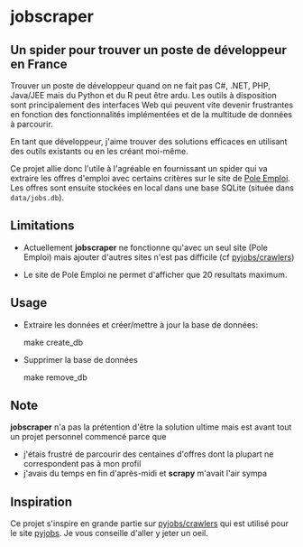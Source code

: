 # jobscraper


## Un spider pour trouver un poste de développeur en France

Trouver un poste de développeur quand on ne fait pas C#, .NET, PHP, Java/JEE
mais du Python et du R peut être ardu. Les outils à disposition sont
principalement des interfaces Web qui peuvent vite devenir frustrantes en
fonction des fonctionnalités implémentées et de la multitude de données à parcourir.

En tant que développeur, j'aime trouver des solutions efficaces en utilisant
des outils existants ou en les créant moi-même. 

Ce projet allie donc l'utile à l'agréable en fournissant un spider qui va
extraire les offres d'emploi avec certains critères sur le site de [Pole Emploi][pole_emploi].
Les offres sont ensuite stockées en local dans une base SQLite (située dans
`data/jobs.db`).


## Limitations

* Actuellement **jobscraper** ne fonctionne qu'avec un seul site (Pole Emploi)
mais ajouter d'autres sites n'est pas difficile (cf [pyjobs/crawlers][crawlers])

* Le site de Pole Emploi ne permet d'afficher que 20 resultats maximum.


## Usage

* Extraire les données et créer/mettre à jour la base de données:

    make create_db

* Supprimer la base de données

    make remove_db


## Note

**jobscraper** n'a pas la prétention d'être la solution ultime mais est avant
tout un projet personnel commencé parce que

* j'étais frustré de parcourir des centaines d'offres dont la plupart ne
  correspondent pas à mon profil
* j'avais du temps en fin d'après-midi et **scrapy** m'avait l'air sympa


## Inspiration

Ce projet s'inspire en grande partie sur [pyjobs/crawlers][crawlers] qui est
utilisé pour le site [pyjobs][pyjobs]. Je vous conseille d'aller y jeter un
oeil. 


[crawlers]: https://github.com/pyjobs/crawlers
[pole_emploi]: http://www.pole-emploi.fr/accueil/
[pyjobs]: http://pyjobs.fr/
